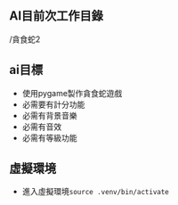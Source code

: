## AI目前次工作目錄

/貪食蛇2

## ai目標
- 使用pygame製作貪食蛇遊戲
- 必需要有計分功能
- 必需有背景音樂
- 必需有音效
- 必需有等級功能

## 虛擬環境
- 進入虛擬環境`source .venv/bin/activate`
